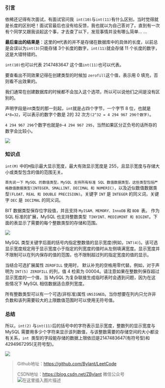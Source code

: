 ### 引言

依稀还记得有次面试，有面试官问我` int(10)`与`int(11)`有什么区别，当时觉得就是长度的区别吧！面试官最后也没有给反馈，我也就以为自己答对了。直到有一次有个同学又跟我谈起这个事，才去查了以下，发现事情并没有哪么简单... ...

**最后查出的结果是**：这里的` M `代表的并不是存储在数据库中的具体的长度，以前总是会误以为`int(3)`只能存储 3个长度的数字，`int(11)`就会存储 11 个长度的数字，这是大错特错的。

`int(10)`也可以代表 2147483647 这个值`int(11)`也可以代表。

要查看出不同效果记得在创建类型的时候加 `zerofill`这个值，表示用 0 填充，否则看不出效果的。

我们通常在创建数据库的时候都不会加入这个选项，所以可以说他们之间是没有区别的。

声明字段是int类型的那一刻起，`int`就是占四个字节，一个字节 8 位，也就是`4*8=32`，可以表示的数字个数是 2的 32 次方`(2^32 = 4 294 967 296个数字)`。

`4 294 967 296`个数字也就是`0~4 294 967 295`，当然如果区分正负号的话所存的数字会比较小。

![](https://images2015.cnblogs.com/blog/631566/201612/631566-20161223134519026-528184295.png)

### 知识点

`int(M)` 中的` M `指示最大显示宽度，最大有效显示宽度是 255，且显示宽度与存储大小或类型包含的值的范围无关。

`首先说一下 MySQL 的数值类型，MySQL 支持所有标准 SQL 数值数据类型。这些类型包括严格数值数据类型(INTEGER、SMALLINT、DECIMAL 和 NUMERIC)`，以及近似数值数据类型`(FLOAT、REAL 和 DOUBLE PRECISION)`。关键字 `INT` 是 `INTEGER` 的同义词，关键字 `DEC` 是` DECIMAL` 的同义词。

BIT 数据类型保存位字段值，并且支持 `MyISAM、MEMORY、InnoDB` 和 `BDB `表。 作为 SQL 标准的扩展，MySQL 也支持整数类型` TINYINT、MEDIUMINT 和 BIGINT`。下面的表显示了需要的每个整数类型的存储和范围。

![](https://images2015.cnblogs.com/blog/631566/201612/631566-20161223114735307-685723804.png)

MySQL 类型关键字后面的括号内指定整数值的显示宽度(例如，`INT(4)`)。该可选显示宽度规定用于显示宽度小于指定的列宽度的值时从左侧填满宽度。显示宽度并不限制可以在列内保存的值的范围，也不限制超过列的指定宽度的值的显示。

当结合可选扩展属性 `ZEROFILL` 使用时， 默认补充的空格用零代替。例如，对于声明为 `INT(5) ZEROFILL` 的列，值 4 检索为 00004。请注意如果在整数列保存超过显示宽度的一个值，当 MySQL 为复杂联接生成临时表时会遇到问题，因为在这些情况下 MySQL 相信数据适合原列宽度。

所有整数类型可以有一个可选(非标准)属性 `UNSIGNED`。当你想要在列内只允许非负数和该列需要较大的上限数值范围时可以使用无符号值。

### 总结

所以，`int(2)` 与` int(11) `后的括号中的字符表示显示宽度，整数列的显示宽度与 MySQL 需要用多少个字符来显示该列数值，与该整数需要的存储空间的大小都没有关系，`int `类型的字段能存储的数据上限依旧是2147483647(有符号型)和4294967295(无符号型)。

![](https://gper.gupaoedu.com/server-img//UEditor/catcher/20181211/1544498014189092023.png)

>
>Github地址：https://github.com/Bylant/LeetCode
>
>CSDN地址：https://blog.csdn.net/ZBylant
>微信公众号 ![在这里插入图片描述](https://img-blog.csdn.net/20180925183656761?watermark/2/text/aHR0cHM6Ly9ibG9nLmNzZG4ubmV0L1pCeWxhbnQ=/font/5a6L5L2T/fontsize/400/fill/I0JBQkFCMA==/dissolve/70)